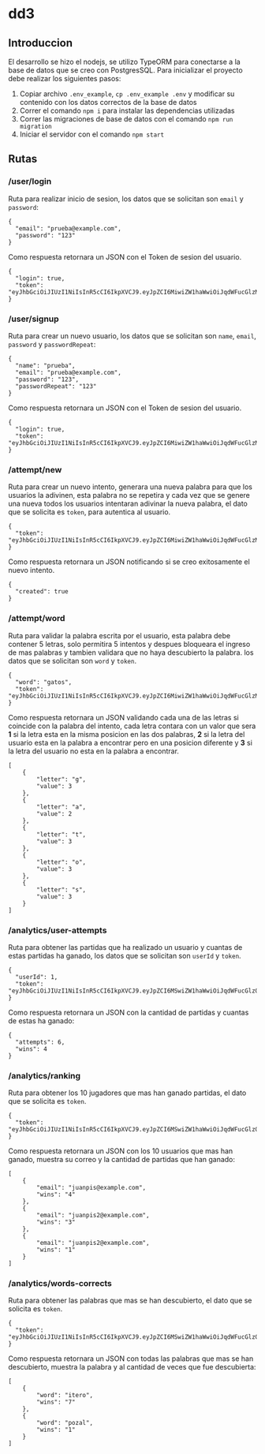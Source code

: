 # dd3

## Introduccion
El desarrollo se hizo el nodejs, se utilizo TypeORM para conectarse a la base de datos que se creo con PostgresSQL.
Para inicializar el proyecto debe realizar los siguientes pasos:

1. Copiar archivo `.env_example`, `cp .env_example .env` y modificar su contenido con los datos correctos de la base de datos
2. Correr el comando `npm i` para instalar las dependencias utilizadas
3. Correr las migraciones de base de datos con el comando `npm run migration`
4. Iniciar el servidor con el comando `npm start`

## Rutas
### /user/login
Ruta para realizar inicio de sesion, los datos que se solicitan son `email` y `password`:
```
{
  "email": "prueba@example.com",
  "password": "123"
}
```
Como respuesta retornara un JSON con el Token de sesion del usuario.
```
{
  "login": true,
  "token": "eyJhbGciOiJIUzI1NiIsInR5cCI6IkpXVCJ9.eyJpZCI6MiwiZW1haWwiOiJqdWFucGlzMkBleGFtcGxlLmNvbSIsImlhdCI6MTY1NzM1MDE2NiwiZXhwIjoxNjU3NDM2NTY2fQ.IVulKeKXSnTWgkcvrLmz3AvHNBvJ_styp7QGpEGsiIg"
}
```
### /user/signup
Ruta para crear un nuevo usuario, los datos que se solicitan son `name`, `email`, `password` y `passwordRepeat`:
```
{
  "name": "prueba",
  "email": "prueba@example.com",
  "password": "123",
  "passwordRepeat": "123"
}
```
Como respuesta retornara un JSON con el Token de sesion del usuario.
```
{
  "login": true,
  "token": "eyJhbGciOiJIUzI1NiIsInR5cCI6IkpXVCJ9.eyJpZCI6MiwiZW1haWwiOiJqdWFucGlzMkBleGFtcGxlLmNvbSIsImlhdCI6MTY1NzM1MDE2NiwiZXhwIjoxNjU3NDM2NTY2fQ.IVulKeKXSnTWgkcvrLmz3AvHNBvJ_styp7QGpEGsiIg"
}
```
### /attempt/new
Ruta para crear un nuevo intento, generara una nueva palabra para que los usuarios la adivinen, esta palabra no se repetira y cada vez que se genere una nueva todos los usuarios intentaran adivinar la nueva palabra, el dato que se solicita es `token`, para autentica al usuario.
```
{
  "token": "eyJhbGciOiJIUzI1NiIsInR5cCI6IkpXVCJ9.eyJpZCI6MiwiZW1haWwiOiJqdWFucGlzMkBleGFtcGxlLmNvbSIsImlhdCI6MTY1NzM1MDE2NiwiZXhwIjoxNjU3NDM2NTY2fQ.IVulKeKXSnTWgkcvrLmz3AvHNBvJ_styp7QGpEGsiIg"
}
```
Como respuesta retornara un JSON notificando si se creo exitosamente el nuevo intento.
```
{
  "created": true
}
```
### /attempt/word
Ruta para validar la palabra escrita por el usuario, esta palabra debe contener 5 letras, solo permitira 5 intentos y despues bloqueara el ingreso de mas palabras y tambien validara que no haya descubierto la palabra. los datos que se solicitan son `word` y `token`.
```
{
  "word": "gatos",
  "token": "eyJhbGciOiJIUzI1NiIsInR5cCI6IkpXVCJ9.eyJpZCI6MiwiZW1haWwiOiJqdWFucGlzMkBleGFtcGxlLmNvbSIsImlhdCI6MTY1NzM1MDE2NiwiZXhwIjoxNjU3NDM2NTY2fQ.IVulKeKXSnTWgkcvrLmz3AvHNBvJ_styp7QGpEGsiIg"
}
```
Como respuesta retornara un JSON validando cada una de las letras si coincide con la palabra del intento, cada letra contara con un valor que sera **1** si la letra esta en la misma posicion en las dos palabras, **2** si la letra del usuario esta en la palabra a encontrar pero en una posicion diferente y **3** si la letra del usuario no esta en la palabra a encontrar.
```
[
    {
        "letter": "g",
        "value": 3
    },
    {
        "letter": "a",
        "value": 2
    },
    {
        "letter": "t",
        "value": 3
    },
    {
        "letter": "o",
        "value": 3
    },
    {
        "letter": "s",
        "value": 3
    }
]
```
### /analytics/user-attempts
Ruta para obtener las partidas que ha realizado un usuario y cuantas de estas partidas ha ganado, los datos que se solicitan son `userId` y `token`.
```
{
  "userId": 1,
  "token": "eyJhbGciOiJIUzI1NiIsInR5cCI6IkpXVCJ9.eyJpZCI6MSwiZW1haWwiOiJqdWFucGlzQGV4YW1wbGUuY29tIiwiaWF0IjoxNjU3MzQwMzk2LCJleHAiOjE2NTc0MjY3OTZ9.W9k0JyUORcyyH4qUoi1mxGe8UDOrSGbghFaN5WKBgN0"
}
```
Como respuesta retornara un JSON con la cantidad de partidas y cuantas de estas ha ganado:
```
{
  "attempts": 6,
  "wins": 4
}
```
### /analytics/ranking
Ruta para obtener los 10 jugadores que mas han ganado partidas, el dato que se solicita es `token`.
```
{
  "token": "eyJhbGciOiJIUzI1NiIsInR5cCI6IkpXVCJ9.eyJpZCI6MSwiZW1haWwiOiJqdWFucGlzQGV4YW1wbGUuY29tIiwiaWF0IjoxNjU3MzQwMzk2LCJleHAiOjE2NTc0MjY3OTZ9.W9k0JyUORcyyH4qUoi1mxGe8UDOrSGbghFaN5WKBgN0"
}
```
Como respuesta retornara un JSON con los 10 usuarios que mas han ganado, muestra su correo y la cantidad de partidas que han ganado:
```
[
    {
        "email": "juanpis@example.com",
        "wins": "4"
    },
    {
        "email": "juanpis2@example.com",
        "wins": "3"
    },
    {
        "email": "juanpis2@example.com",
        "wins": "1"
    }
]
```
### /analytics/words-corrects
Ruta para obtener las palabras que mas se han descubierto, el dato que se solicita es `token`.
```
{
  "token": "eyJhbGciOiJIUzI1NiIsInR5cCI6IkpXVCJ9.eyJpZCI6MSwiZW1haWwiOiJqdWFucGlzQGV4YW1wbGUuY29tIiwiaWF0IjoxNjU3MzQwMzk2LCJleHAiOjE2NTc0MjY3OTZ9.W9k0JyUORcyyH4qUoi1mxGe8UDOrSGbghFaN5WKBgN0"
}
```
Como respuesta retornara un JSON con todas las palabras que mas se han descubierto, muestra la palabra y al cantidad de veces que fue descubierta:
```
[
    {
        "word": "itero",
        "wins": "7"
    },
    {
        "word": "pozal",
        "wins": "1"
    }
]
```
